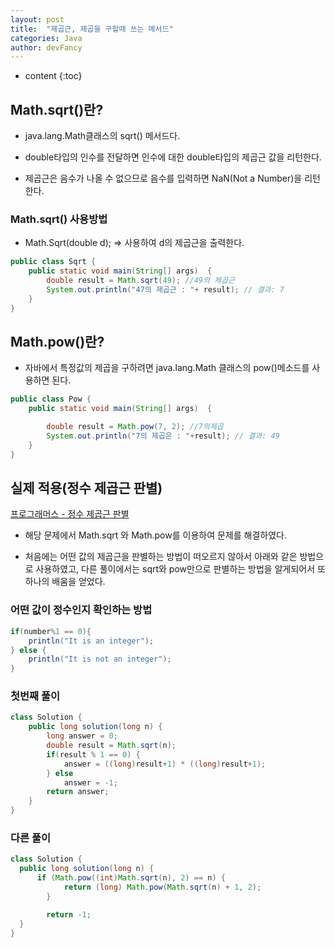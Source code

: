 ```yaml
---
layout: post
title:  "제곱근, 제곱을 구할때 쓰는 메서드"
categories: Java
author: devFancy
---
```

* content
{:toc}

## Math.sqrt()란?

* java.lang.Math클래스의 sqrt() 메서드다.

* double타입의 인수를 전달하면 인수에 대한 double타입의 제곱근 값을 리턴한다.

* 제곱근은 음수가 나올 수 없으므로 음수를 입력하면 NaN(Not a Number)을 리턴한다.

### Math.sqrt() 사용방법

* Math.Sqrt(double d); ⇒ 사용하여 d의 제곱근을 출력한다.

``` java
public class Sqrt {
    public static void main(String[] args)  {
        double result = Math.sqrt(49); //49의 제곱근
        System.out.println("47의 제곱근 : "+ result); // 결과: 7
    }
}
```

## Math.pow()란?

* 자바에서 특정값의 제곱을 구하려면 java.lang.Math 클래스의 pow()메소드를 사용하면 된다.

``` java
public class Pow {
    public static void main(String[] args)  {

        double result = Math.pow(7, 2); //7의제곱
        System.out.println("7의 제곱은 : "+result); // 결과: 49
    }
}
```

## 실제 적용(정수 제곱근 판별)

[프로그래머스 - 정수 제곱근 판별](https://school.programmers.co.kr/learn/courses/30/lessons/12934)

* 해당 문제에서 Math.sqrt 와 Math.pow를 이용하여 문제를 해결하였다.

* 처음에는 어떤 값의 제곱근을 판별하는 방법이 떠오르지 않아서 아래와 같은 방법으로 사용하였고, 다른 풀이에서는 sqrt와 pow만으로 판별하는 방법을 알게되어서 또 하나의 배움을 얻었다.

### 어떤 값이 정수인지 확인하는 방법

``` java
if(number%1 == 0){
	println("It is an integer");
} else {
	println("It is not an integer");
}
```

### 첫번째 풀이

``` java
class Solution {
    public long solution(long n) {
        long answer = 0;
        double result = Math.sqrt(n);
        if(result % 1 == 0) {
            answer = ((long)result+1) * ((long)result+1);
        } else 
            answer = -1;
        return answer;
    }
}
```

### 다른 풀이

``` java
class Solution {
  public long solution(long n) {
      if (Math.pow((int)Math.sqrt(n), 2) == n) {
            return (long) Math.pow(Math.sqrt(n) + 1, 2);
        }

        return -1;
  }
}
```